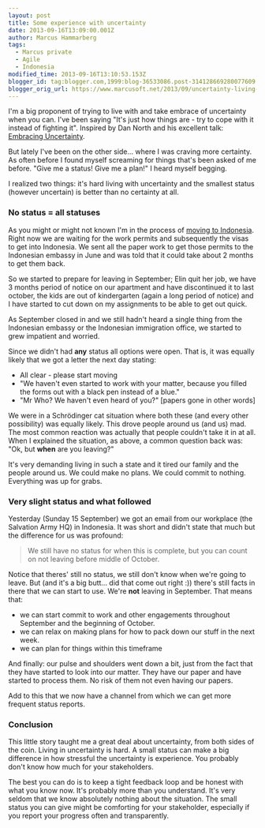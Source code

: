 ```yaml
---
layout: post
title: Some experience with uncertainty
date: 2013-09-16T13:09:00.001Z
author: Marcus Hammarberg
tags:
  - Marcus private
  - Agile
  - Indonesia
modified_time: 2013-09-16T13:10:53.153Z
blogger_id: tag:blogger.com,1999:blog-36533086.post-314128669280077609
blogger_orig_url: https://www.marcusoft.net/2013/09/uncertainty-living-on-other-side-of-it.html
---
```



I'm a big proponent of trying to live with and take embrace of
uncertainty when you can. I've been saying "It's just how things are -
try to cope with it instead of fighting it". Inspired by Dan North and
his excellent talk:
<a href="https://vimeo.com/43603453" target="_blank">Embracing
Uncertainty</a>.

But lately I've been on the other side... where I was craving more
certainty. As often before I found myself screaming for things that's
been asked of me before. "Give me a status! Give me a plan!" I heard
myself begging.

I realized two things: it's hard living with uncertainty and the
smallest status (however uncertain) is better than no certainty at
all.

### No status = all statuses

As you might or might not known I'm in the process of
<a href="https://www.marcusoft.net/2013/06/moving-to-indonesia.html"
target="_blank">moving to Indonesia</a>. Right now we are waiting for
the work permits and subsequently the visas to get into Indonesia. We
sent all the paper work to get those permits to the Indonesian embassy
in June and was told that it could take about 2 months to get them
back.

So we started to prepare for leaving in September; Elin quit her job, we
have 3 months period of notice on our apartment and have discontinued it
to last october, the kids are out of kindergarten (again a long period
of notice) and I have started to cut down on my assignments to be able
to get out quick.

As September closed in and we still hadn't heard a single thing from the
Indonesian embassy or the Indonesian immigration office, we started to
grew impatient and worried.

Since we didn't had **any** status all options were open. That is, it
was equally likely that we got a letter the next day stating:

- All clear - please start moving
- "We haven't even started to work with your matter, because you
    filled the forms out with a black pen instead of a blue."
- "Mr Who? We haven't even heard of you?" \[papers gone in other
    words\]

We were in a Schrödinger cat situation where both these (and every other
possibility) was equally likely. This drove people around us (and us)
mad. The most common reaction was actually that people couldn't take it
in at all. When I explained the situation, as above, a common question
back was: "Ok, but **when** are you leaving?"

It's very demanding living in such a state and it tired our family and
the people around us. We could make no plans. We could commit to
nothing. Everything was up for grabs.

### Very slight status and what followed

Yesterday (Sunday 15 September) we got an email from our workplace (the
Salvation Army HQ) in Indonesia. It was short and didn't state that much
but the difference for us was profound:

> We still have no status for when this is complete, but you can count
> on not leaving before middle of October.

Notice that theres' still no status, we still don't know when we're
going to leave. But (and it's a big butt... did that come out right :))
there's still facts in there that we can start to use. We're
**not** leaving in September. That means that:

- we can start commit to work and other engagements throughout
    September and the beginning of October.
- we can relax on making plans for how to pack down our stuff in the
    next week.
- we can plan for things within this timeframe

And finally: our pulse and shoulders went down a bit, just from the fact
that they have started to look into our matter. They have our paper and
have started to process them. No risk of them not even having our
papers.

Add to this that we now have a channel from which we can get more
frequent status reports.

### Conclusion

This little story taught me a great deal about uncertainty, from both
sides of the coin. Living in uncertainty is hard. A small status can
make a big difference in how stressful the uncertainty is experience.
You probably don't know how much for your stakeholders.

The best you can do is to keep a tight feedback loop and be honest with
what you know now. It's probably more than you understand. It's very
seldom that we know absolutely nothing about the situation. The small
status you can give might be comforting for your stakeholder, especially
if you report your progress often and transparently.

</div>
